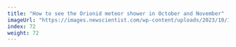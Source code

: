 ```yaml
---
title: "How to see the Orionid meteor shower in October and November"
imageUrl: "https://images.newscientist.com/wp-content/uploads/2023/10/18131357/SEI_176447854.jpg?width=600"
index: 72
weight: 72
---
```

